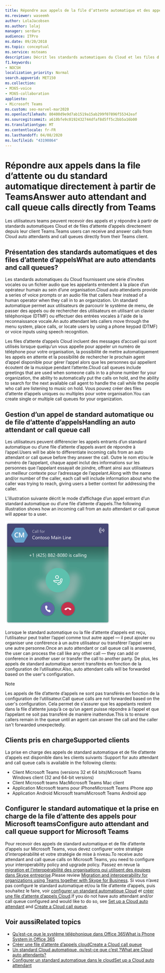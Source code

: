 ```yaml
---
title: Répondre aux appels de la file d’attente automatique et des appels
ms.reviewer: waseemh
author: LolaJacobsen
ms.author: lolaj
manager: serdars
audience: ITPro
ms.date: 09/20/2018
ms.topic: conceptual
ms.service: msteams
description: Décrit les standards automatiques du Cloud et les files d’attente d’appels, et explique comment vous pouvez répondre à ces appels dans Teams.
f1.keywords:
- NOCSH
localization_priority: Normal
search.appverid: MET150
ms.collection:
- M365-voice
- M365-collaboration
appliesto:
- Microsoft Teams
ms.custom: seo-marvel-mar2020
ms.openlocfilehash: 80400d9e9d7ab1519a15ab299f07896f55342eaf
ms.sourcegitcommit: a610bfe9c0192432744dfaf8d5ff5c2bb5a16b00
ms.translationtype: MT
ms.contentlocale: fr-FR
ms.lasthandoff: 04/08/2020
ms.locfileid: "43190864"
---
```

<a name="answer-auto-attendant-and-call-queue-calls-directly-from-teams"></a><span data-ttu-id="f0478-103">Répondre aux appels dans la file d’attente ou du standard automatique directement à partir de Teams</span><span class="sxs-lookup"><span data-stu-id="f0478-103">Answer auto attendant and call queue calls directly from Teams</span></span>
===========================================================

<span data-ttu-id="f0478-104">Les utilisateurs teams peuvent recevoir des appels et y répondre à partir de standards automatiques Cloud et de files d’attente d’appels directement depuis leur client Teams.</span><span class="sxs-lookup"><span data-stu-id="f0478-104">Teams users can receive and answer calls from Cloud auto attendants and call queues directly from their Teams client.</span></span>

## <a name="what-are-auto-attendants-and-call-queues"></a><span data-ttu-id="f0478-105">Présentation des standards automatiques et des files d’attente d’appels</span><span class="sxs-lookup"><span data-stu-id="f0478-105">What are auto attendants and call queues?</span></span>

<span data-ttu-id="f0478-106">Les standards automatiques du Cloud fournissent une série d’invites vocales ou un fichier audio que les appelants entendent à la place d’un opérateur humain au sein d’une organisation.</span><span class="sxs-lookup"><span data-stu-id="f0478-106">Cloud auto attendants provide a series of voice prompts or an audio file that callers hear instead of a human operator when they call in to an organization.</span></span> <span data-ttu-id="f0478-107">Un standard automatique permet aux utilisateurs de parcourir le système de menu, de passer des appels ou de rechercher des utilisateurs en utilisant un clavier téléphonique (DTMF) ou effectuer des entrées vocales à l'aide de la reconnaissance vocale.</span><span class="sxs-lookup"><span data-stu-id="f0478-107">An auto attendant lets callers move through the menu system, place calls, or locate users by using a phone keypad (DTMF) or voice inputs using speech recognition.</span></span>

<span data-ttu-id="f0478-108">Les files d’attente d’appels Cloud incluent des messages d’accueil qui sont utilisés lorsque quelqu’un vous appelle pour appeler un numéro de téléphone pour votre organisation, la possibilité de mettre automatiquement les appels en attente et la possibilité de rechercher le prochain agent d’appel disponible pour gérer l’appel alors que les personnes qui appellent écoutent de la musique pendant l’attente.</span><span class="sxs-lookup"><span data-stu-id="f0478-108">Cloud call queues include greetings that are used when someone calls in to a phone number for your organization, the ability to automatically put the calls on hold, and the ability to search for the next available call agent to handle the call while the people who call are listening to music on hold.</span></span> <span data-ttu-id="f0478-109">Vous pouvez créer des files d’attente d’appels uniques ou multiples pour votre organisation.</span><span class="sxs-lookup"><span data-stu-id="f0478-109">You can create single or multiple call queues for your organization.</span></span>

## <a name="handling-an-auto-attendant-or-call-queue-call"></a><span data-ttu-id="f0478-110">Gestion d’un appel de standard automatique ou de file d’attente d’appels</span><span class="sxs-lookup"><span data-stu-id="f0478-110">Handling an auto attendant or call queue call</span></span>

<span data-ttu-id="f0478-111">Les utilisateurs peuvent différencier les appels entrants d’un standard automatique ou d’une file d’attente d’appels avant de répondre à l’appel.</span><span class="sxs-lookup"><span data-stu-id="f0478-111">Users will be able to differentiate incoming calls from an auto attendant or call queue before they answer the call.</span></span> <span data-ttu-id="f0478-112">Outre le nom et/ou le numéro de l’appelant, chaque appel inclut des informations sur les personnes que l’appelant essayait de joindre, offrant ainsi aux utilisateurs un meilleur contexte pour l’adressage de l’appelant.</span><span class="sxs-lookup"><span data-stu-id="f0478-112">Along with the name and/or number of the caller, each call will include information about who the caller was trying to reach, giving users a better context for addressing the caller.</span></span>

<span data-ttu-id="f0478-113">L’illustration suivante décrit le mode d’affichage d’un appel entrant d’un standard automatique ou d’une file d’attente d’appels.</span><span class="sxs-lookup"><span data-stu-id="f0478-113">The following illustration shows how an incoming call from an auto attendant or call queue will appear to a user.</span></span>

![Capture d’écran d’une notification d’appel entrant](media/answer-auto-attendant-and-call-queue-calls-image1.png)

<span data-ttu-id="f0478-115">Lorsque le standard automatique ou la file d’attente d’appels est reçu, l’utilisateur peut traiter l’appel comme tout autre appel &#x2014; il peut ajouter ou organiser une conférence à un autre utilisateur ou transférer l’appel vers une autre personne.</span><span class="sxs-lookup"><span data-stu-id="f0478-115">Once an auto attendant or call queue call is answered, the user can process the call like any other call &#x2014; they can add or conference in another user or transfer the call to another party.</span></span> <span data-ttu-id="f0478-116">De plus, les appels de standard automatique seront transférés en fonction de la configuration de l’utilisateur.</span><span class="sxs-lookup"><span data-stu-id="f0478-116">Also, auto attendant calls will be forwarded based on the user's configuration.</span></span>

> [!NOTE] 
> <span data-ttu-id="f0478-117">Les appels de file d’attente d’appels ne sont pas transférés en fonction de la configuration de l’utilisateur.</span><span class="sxs-lookup"><span data-stu-id="f0478-117">Call queue calls are not forwarded based on the user's configuration.</span></span> <span data-ttu-id="f0478-118">Cela permet de s’assurer que les appelants restent dans la file d’attente jusqu’à ce qu’un agent puisse répondre à l’appel et que l’appelant ne soit pas transféré de manière inattendue.</span><span class="sxs-lookup"><span data-stu-id="f0478-118">This is to ensure callers remain in the queue until an agent can answer the call and the caller isn't forwarded unexpectedly.</span></span>

## <a name="supported-clients"></a><span data-ttu-id="f0478-119">Clients pris en charge</span><span class="sxs-lookup"><span data-stu-id="f0478-119">Supported clients</span></span>

<span data-ttu-id="f0478-120">La prise en charge des appels de standard automatique et de file d’attente d’appels est disponible dans les clients suivants :</span><span class="sxs-lookup"><span data-stu-id="f0478-120">Support for auto attendant and call queue calls is available in the following clients:</span></span>

-    <span data-ttu-id="f0478-121">Client Microsoft Teams (versions 32 et 64 bits)</span><span class="sxs-lookup"><span data-stu-id="f0478-121">Microsoft Teams Windows client (32 and 64-bit versions)</span></span>
-    <span data-ttu-id="f0478-122">Client Microsoft teams Mac</span><span class="sxs-lookup"><span data-stu-id="f0478-122">Microsoft Teams Mac client</span></span>
-    <span data-ttu-id="f0478-123">Application Microsoft teams pour iPhone</span><span class="sxs-lookup"><span data-stu-id="f0478-123">Microsoft Teams iPhone app</span></span>
-    <span data-ttu-id="f0478-124">Application Android Microsoft teams</span><span class="sxs-lookup"><span data-stu-id="f0478-124">Microsoft Teams Android app</span></span>

## <a name="configure-auto-attendant-and-call-queue-support-for-microsoft-teams"></a><span data-ttu-id="f0478-125">Configurer le standard automatique et la prise en charge de la file d’attente des appels pour Microsoft teams</span><span class="sxs-lookup"><span data-stu-id="f0478-125">Configure auto attendant and call queue support for Microsoft Teams</span></span>

<span data-ttu-id="f0478-126">Pour recevoir des appels de standard automatique et de file d’attente d’appels sur Microsoft Teams, vous devez configurer votre stratégie d’interopérabilité et votre stratégie de mise à niveau.</span><span class="sxs-lookup"><span data-stu-id="f0478-126">To receive auto attendant and call queue calls on Microsoft Teams, you need to configure your interoperability policy and upgrade policy.</span></span> <span data-ttu-id="f0478-127">Passez en revue la [migration et l’interopérabilité des organisations qui utilisent des équipes dans Skype entreprise](migration-interop-guidance-for-teams-with-skype.md).</span><span class="sxs-lookup"><span data-stu-id="f0478-127">Please review [Migration and interoperability for organizations using Teams together with Skype for Business](migration-interop-guidance-for-teams-with-skype.md).</span></span> <span data-ttu-id="f0478-128">Si vous n’avez pas configuré le standard automatique et/ou la file d’attente d’appels, puis souhaitez le faire, voir [configurer un standard automatique Cloud](create-a-phone-system-auto-attendant.md) et [créer une file d’attente d’appels Cloud](create-a-phone-system-call-queue.md).</span><span class="sxs-lookup"><span data-stu-id="f0478-128">If you do not have auto attendant and/or call queue configured and would like to do so, see [Set up a Cloud auto attendant](create-a-phone-system-auto-attendant.md) and [Create a Cloud call queue](create-a-phone-system-call-queue.md).</span></span>

## <a name="related-topics"></a><span data-ttu-id="f0478-129">Voir aussi</span><span class="sxs-lookup"><span data-stu-id="f0478-129">Related topics</span></span>

-    [<span data-ttu-id="f0478-130">Qu’est-ce que le système téléphonique dans Office 365</span><span class="sxs-lookup"><span data-stu-id="f0478-130">What is Phone System in Office 365</span></span>](what-is-phone-system-in-office-365.md)
-    [<span data-ttu-id="f0478-131">Créer une file d’attente d’appels cloud</span><span class="sxs-lookup"><span data-stu-id="f0478-131">Create a Cloud call queue</span></span>](create-a-phone-system-call-queue.md)
-    [<span data-ttu-id="f0478-132">Un standard Cloud automatique, qu’est-ce que c’est ?</span><span class="sxs-lookup"><span data-stu-id="f0478-132">What are Cloud auto attendants?</span></span>](what-are-phone-system-auto-attendants.md)
-    [<span data-ttu-id="f0478-133">Configurer un standard automatique dans le cloud</span><span class="sxs-lookup"><span data-stu-id="f0478-133">Set up a Cloud auto attendant</span></span>](create-a-phone-system-auto-attendant.md)

